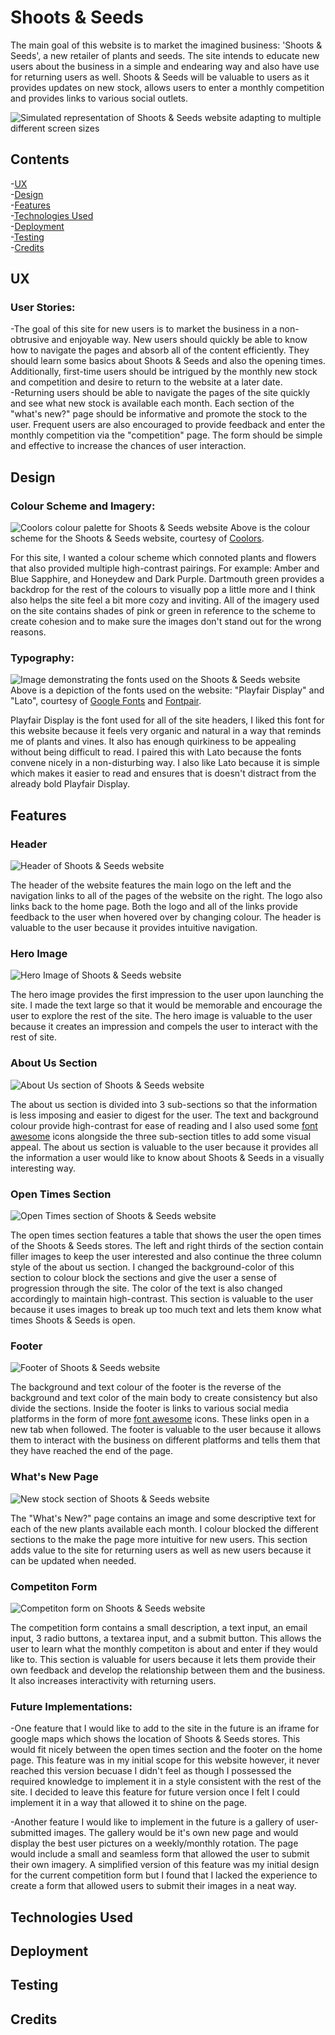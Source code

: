 # Shoots & Seeds
The main goal of this website is to market the imagined business: 'Shoots & Seeds', a new retailer of plants and seeds. The site intends to educate new users about the business in a simple and endearing way and also have use for returning users as well. Shoots & Seeds will be valuable to users as it provides updates on new stock, allows users to enter a monthly competition and provides links to various social outlets.

![Simulated representation of Shoots & Seeds website adapting to multiple different screen sizes](assets/images/amiresponsive-shoots-seeds.png)
## Contents
-[UX](#ux)  
-[Design](#design)  
-[Features](#features)  
-[Technologies Used](#technologies-used)  
-[Deployment](#deployment)  
-[Testing](#testing)  
-[Credits](#credits)  

## UX
### User Stories:  
  -The goal of this site for new users is to market the business in a non-obtrusive and enjoyable way. New users should quickly be able to know how to navigate the pages and absorb all of the content efficiently. They should learn some basics about Shoots & Seeds and also the opening times. Additionally, first-time users should be intrigued by the monthly new stock and competition and desire to return to the website at a later date.  
  -Returning users should be able to navigate the pages of the site quickly and see what new stock is available each month. Each section of the "what's new?" page should be informative and promote the stock to the user. Frequent users are also encouraged to provide feedback and enter the monthly competition via the "competition" page. The form should be simple and effective to increase the chances of user interaction.

## Design
### Colour Scheme and Imagery:
![Coolors colour palette for Shoots & Seeds website](assets/images/coolors-shoots-seeds.png)
Above is the colour scheme for the Shoots & Seeds website, courtesy of [Coolors](https://coolors.co/).  

For this site, I wanted a colour scheme which connoted plants and flowers that also provided multiple high-contrast pairings. For example: Amber and Blue Sapphire, and Honeydew and Dark Purple. Dartmouth green provides a backdrop for the rest of the colours to visually pop a little more and I think also helps the site feel a bit more cozy and inviting. All of the imagery used on the site contains shades of pink or green in reference to the scheme to create cohesion and to make sure the images don't stand out for the wrong reasons.

### Typography:
![Image demonstrating the fonts used on the Shoots & Seeds website](assets/images/shoots-seeds-fontpair.png)  
Above is a depiction of the fonts used on the website: "Playfair Display" and "Lato", courtesy of [Google Fonts](https://fonts.google.com/about) and [Fontpair](https://www.fontpair.co/all).  

Playfair Display is the font used for all of the site headers, I liked this font for this website because it feels very organic and natural in a way that reminds me of plants and vines. It also has enough quirkiness to be appealing without being difficult to read. I paired this with Lato because the fonts convene nicely in a non-disturbing way. I also like Lato because it is simple which makes it easier to read and ensures that is doesn't distract from the already bold Playfair Display.

## Features
### Header
![Header of Shoots & Seeds website](assets/images/shoots-seeds-header.png)  

The header of the website features the main logo on the left and the navigation links to all of the pages of the website on the right. The logo also links back to the home page. Both the logo and all of the links provide feedback to the user when hovered over by changing colour. The header is valuable to the user because it provides intuitive navigation.  

### Hero Image
![Hero Image of Shoots & Seeds website](assets/images/shoots-seeds-hero-image.png)  

The hero image provides the first impression to the user upon launching the site. I made the text large so that it would be memorable and encourage the user to explore the rest of the site. The hero image is valuable to the user because it creates an impression and compels the user to interact with the rest of site.  

### About Us Section
![About Us section of Shoots & Seeds website](assets/images/shoots-seeds-about.png)  

The about us section is divided into 3 sub-sections so that the information is less imposing and easier to digest for the user. The text and background colour provide high-contrast for ease of reading and I also used some [font awesome](https://fontawesome.com/) icons alongside the three sub-section titles to add some visual appeal. The about us section is valuable to the user because it provides all the information a user would like to know about Shoots & Seeds in a visually interesting way.   

### Open Times Section
![Open Times section of Shoots & Seeds website](assets/images/shoots-seeds-open-times.png)  

The open times section features a table that shows the user the open times of the Shoots & Seeds stores. The left and right thirds of the section contain filler images to keep the user interested and also continue the three column style of the about us section. I changed the background-color of this section to colour block the sections and give the user a sense of progression through the site. The color of the text is also changed accordingly to maintain high-contrast.  This section is valuable to the user because it uses images to break up too much text and lets them know what times Shoots & Seeds is open.  

### Footer
![Footer of Shoots & Seeds website](assets/images/shoots-seeds-footer.png)  

The background and text colour of the footer is the reverse of the background and text color of the main body to create consistency but also divide the sections. Inside the footer is links to various social media platforms in the form of more [font awesome](https://fontawesome.com/) icons. These links open in a new tab when followed. The footer is valuable to the user because it allows them to interact with the business on different platforms and tells them that they have reached the end of the page.  

### What's New Page
![New stock section of Shoots & Seeds website](assets/images/shoots-seeds-new-stock.png)  

The "What's New?" page contains an image and some descriptive text for each of the new plants available each month. I colour blocked the different sections to the make the page more intuitive for new users. This section adds value to the site for returning users as well as new users because it can be updated when needed.

### Competiton Form
![Competiton form on Shoots & Seeds website](assets/images/shoots-seeds-form.png)  

The competition form contains a small description, a text input, an email input, 3 radio buttons, a textarea input, and a submit button. This allows the user to learn what the monthly competiton is about and enter if they would like to. This section is valuable for users because it lets them provide their own feedback and develop the relationship between them and the business. It also increases interactivity with returning users.  

### Future Implementations:
-One feature that I would like to add to the site in the future is an iframe for google maps which shows the location of Shoots & Seeds stores. This would fit nicely between the open times section and the footer on the home page. This feature was in my initial scope for this website however, it never reached this version becuase I didn't feel as though I possessed the required knowledge to implement it in a style consistent with the rest of the site. I decided to leave this feature for future version once I felt I could implement it in a way that allowed it to shine on the page.  

-Another feature I would like to implement in the future is a gallery of user-submitted images. The gallery would be it's own new page and would display the best user pictures on a weekly/monthly rotation. The page would include a small and seamless form that allowed the user to submit their own imagery. A simplified version of this feature was my initial design for the current competition form but I found that I lacked the experience to create a form that allowed users to submit their images in a neat way.  

## Technologies Used

## Deployment

## Testing

## Credits
